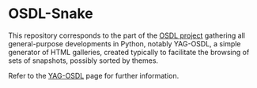 OSDL-Snake
==========

This repository corresponds to the part of the [OSDL project](https://github.com/Olivier-Boudeville/OSDL) gathering all general-purpose developments in Python, notably YAG-OSDL, a simple generator of HTML galleries, created typically to facilitate the browsing of sets of snapshots, possibly sorted by themes.

Refer to the [YAG-OSDL](https://olivier-boudeville.github.io/OSDL-Snake/) page for further information.
